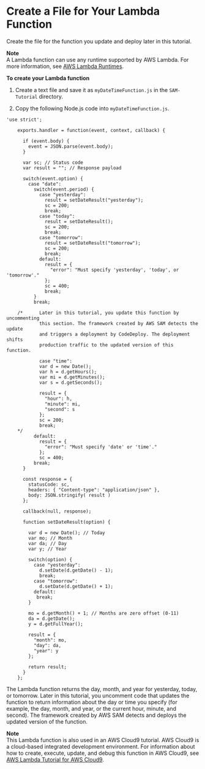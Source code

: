 # Create a File for Your Lambda Function<a name="tutorial-lambda-sam-create-lambda-function"></a>

Create the file for the function you update and deploy later in this tutorial\.

**Note**  
 A Lambda function can use any runtime supported by AWS Lambda\. For more information, see [AWS Lambda Runtimes](https://docs.aws.amazon.com/lambda/latest/dg/lambda-runtimes.html)\. 

**To create your Lambda function**

1.  Create a text file and save it as `myDateTimeFunction.js` in the `SAM-Tutorial` directory\. 

1.  Copy the following Node\.js code into `myDateTimeFunction.js`\. 

   ```
   'use strict';
       
       exports.handler = function(event, context, callback) {
       
         if (event.body) {
           event = JSON.parse(event.body);
         }
       
         var sc; // Status code
         var result = ""; // Response payload
       
         switch(event.option) {
           case "date": 
             switch(event.period) {
               case "yesterday":
                 result = setDateResult("yesterday");
                 sc = 200;
                 break;
               case "today":
                 result = setDateResult();
                 sc = 200;
                 break;
               case "tomorrow":
                 result = setDateResult("tomorrow");
                 sc = 200;
                 break;
               default:
                 result = {
                   "error": "Must specify 'yesterday', 'today', or 'tomorrow'."
                 };
                 sc = 400;
                 break;
             }
             break;
             
       /*      Later in this tutorial, you update this function by uncommenting 
               this section. The framework created by AWS SAM detects the update 
               and triggers a deployment by CodeDeploy. The deployment shifts 
               production traffic to the updated version of this function.
               
               case "time":
               var d = new Date();
               var h = d.getHours();
               var mi = d.getMinutes();
               var s = d.getSeconds();
       
               result = {
                 "hour": h,
                 "minute": mi,
                 "second": s
               };
               sc = 200;
               break;
       */
             default:
               result = {
                 "error": "Must specify 'date' or 'time'."
               };
               sc = 400;
             break;
         }
       
         const response = {
           statusCode: sc,
           headers: { "Content-type": "application/json" },
           body: JSON.stringify( result )
         };
       
         callback(null, response);
       
         function setDateResult(option) {
       
           var d = new Date(); // Today
           var mo; // Month
           var da; // Day
           var y; // Year
       
           switch(option) {
             case "yesterday":
               d.setDate(d.getDate() - 1);
               break;
             case "tomorrow":
               d.setDate(d.getDate() + 1);
             default:
              break;
           }
       
           mo = d.getMonth() + 1; // Months are zero offset (0-11)
           da = d.getDate();
           y = d.getFullYear();
       
           result = {
             "month": mo,
             "day": da,
             "year": y
           };
       
           return result;
         }
       };
   ```

The Lambda function returns the day, month, and year for yesterday, today, or tomorrow\. Later in this tutorial, you uncomment code that updates the function to return information about the day or time you specify \(for example, the day, month, and year, or the current hour, minute, and second\)\. The framework created by AWS SAM detects and deploys the updated version of the function\. 

**Note**  
 This Lambda function is also used in an AWS Cloud9 tutorial\. AWS Cloud9 is a cloud\-based integrated development environment\. For information about how to create, execute, update, and debug this function in AWS Cloud9, see [AWS Lambda Tutorial for AWS Cloud9](https://docs.aws.amazon.com/cloud9/latest/user-guide/tutorial-lambda.html)\. 